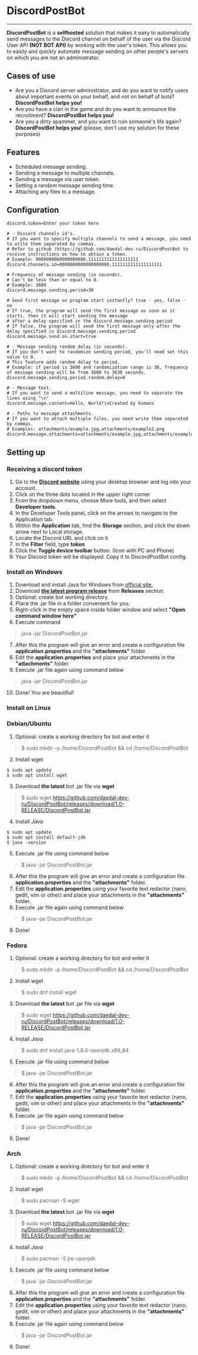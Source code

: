 # DiscordPostBot
---

**DiscordPostBot** is a **selfhosted** solution that makes it easy to automatically send messages to the Discord channel on behalf of the user via the Discord User API **(NOT BOT API)** by working with the user's token. This allows you to easily and quickly automate message sending on other people's servers on which you are not an administrator.
 
## Cases of use

- Are you a Discord server administrator, and do you want to notify users about important events on your behalf, and not on behalf of bots? **DiscordPostBot helps you!**
- Are you have a clan in the game and do you want to announce the recruitment? **DiscordPostBot helps you!**
- Are you a dirty spammer, and you want to ruin someone's life again? **DiscordPostBot helps you!** (please, don't use my solution for these purposes)

## Features

- Scheduled message sending.
- Sending a message to multiple channels.
- Sending a message via user token.
- Setting a random message sending time.
- Attaching any files to a message.

## Configuration
```properties
discord.token=Enter your token here

# - Discord channels id's.
# If you want to specify multiple channels to send a message, you need to write them separated by commas.
# Refer to github (https://github.com/daedal-dev-ru/DiscordPostBot to receive instructions on how to obtain a token.
# Example: 0000000000000000000,1111111111111111111
discord.channels.id=0000000000000000000,1111111111111111111

# Frequency of message sending (in seconds).
# Can't be less than or equal to 0.
# Example: 3600
discord.message.sending.period=30

# Send first message on program start instantly? true - yes, false - no
# If true, the program will send the first message as soon as it starts, then it will start sending the message
# after a delay specified in the discord.message.sending.period
# If false, the program will send the first message only after the delay specified in discord.message.sending.period
discord.message.send.on.start=true

# - Message sending random delay (in seconds).
# If you don't want to randomize sending period, you'll need set this value to 0.
# This feature adds random delay to period.
# Example: if period is 3600 and randomization range is 30, frequency of message sending will be from 3600 to 3630 seconds.
discord.message.sending.period.random.delay=0

# - Message text.
# If you want to send a multiline message, you need to separate the lines using "\n"
discord.message.content=Hello, World!\nCreated by humans

# - Paths to message attachments.
# If you want to attach multiple files, you need write them separated by commas.
# Examples: attachments/example.jpg,attachments/example2.png
discord.message.attachments=attachments/example.jpg,attachments/example2.png
```

## Setting up

### Receiving a discord token
1. Go to the [**Discord website**](https://discord.com/) using your desktop browser and log into your account.
2. Click on the three dots located in the upper right corner
3. From the dropdown menu, choose More tools, and then select **Developer tools.**
4. In the Developer Tools panel, click on the arrows to navigate to the Application tab.
5. Within the **Application** tab, find the **Storage** section, and click the down arrow next to Local storage.
6. Locate the Discord URL and click on it.
7. In the **Filter** field, type **token**
8. Click the **Toggle device toolbar** button. (Icon with PC and Phone)
9. Your Discord token will be displayed. Copy it to DiscordPostBot config.

### Install on Windows
1. Download and install Java for Windows from [official site.](https://www.java.com/en/download/)
2. Download [**the latest program release**](https://github.com/daedal-dev-ru/DiscordPostBot/releases/tag/1.0-RELEASE) from **Releases** section.
3. Optional: create bot working directory.
4. Place the .jar file in a folder convenient for you.
5. Right-click in the empty space inside folder window and select **"Open command window here"**
6. Execute command
> java -jar DiscordPostBot.jar
7. After this the program will give an error and create a configuration file **application.properties** and the **"attachments"** folder.
8. Edit the **application.properties** and place your attachments in the **"attachments"** folder.
9. Execute .jar file again using command below
> java -jar DiscordPostBot.jar
10. Done! You are beautiful!

### Install on Linux
### Debian/Ubuntu
1. Optional: create a working directory for bot and enter it
> $ sudo mkdir -p /home/DiscordPostBot && cd /home/DiscordPostBot
2. Install wget
```
$ sudo apt update
$ sudo apt install wget
```
3. Download **the latest** bot .jar file via **wget**
> $ sudo wget https://github.com/daedal-dev-ru/DiscordPostBot/releases/download/1.0-RELEASE/DiscordPostBot.jar
4. Install _Java_
```
$ sudo apt update
$ sudo apt install default-jdk
$ java -version
```
5. Execute .jar file using command below
> $ java -jar DiscordPostBot.jar
6. After this the program will give an error and create a configuration file **application.properties** and the **"attachments"** folder.
7. Edit the **application.properties** using your favorite text redactor (nano, gedit, vim or other) and place your attachments in the **"attachments"** folder.
8. Execute .jar file again using command below 
> $ java -jar DiscordPostBot.jar
9. Done!

### Fedora
1. Optional: create a working directory for bot and enter it
> $ sudo mkdir -p /home/DiscordPostBot && cd /home/DiscordPostBot
2. Install wget
> $ sudo dnf install wget
3. Download **the latest** bot .jar file via **wget**
> $ sudo wget https://github.com/daedal-dev-ru/DiscordPostBot/releases/download/1.0-RELEASE/DiscordPostBot.jar
4. Install _Java_
> $ sudo dnf install java-1.8.0-openjdk.x86_64
5. Execute .jar file using command below
> $ java -jar DiscordPostBot.jar
6. After this the program will give an error and create a configuration file **application.properties** and the **"attachments"** folder.
7. Edit the **application.properties** using your favorite text redactor (nano, gedit, vim or other) and place your attachments in the **"attachments"** folder.
8. Execute .jar file again using command below
> $ java -jar DiscordPostBot.jar
9. Done!

### Arch
1. Optional: create a working directory for bot and enter it
> $ sudo mkdir -p /home/DiscordPostBot && cd /home/DiscordPostBot
2. Install wget
> $ sudo pacman -S wget
3. Download **the latest** bot .jar file via **wget**
> $ sudo wget https://github.com/daedal-dev-ru/DiscordPostBot/releases/download/1.0-RELEASE/DiscordPostBot.jar
4. Install _Java_
> $ sudo pacman -S jre-openjdk
5. Execute .jar file using command below
> $ java -jar DiscordPostBot.jar
6. After this the program will give an error and create a configuration file **application.properties** and the **"attachments"** folder.
7. Edit the **application.properties** using your favorite text redactor (nano, gedit, vim or other) and place your attachments in the **"attachments"** folder.
8. Execute .jar file again using command below
> $ java -jar DiscordPostBot.jar
9. Done!